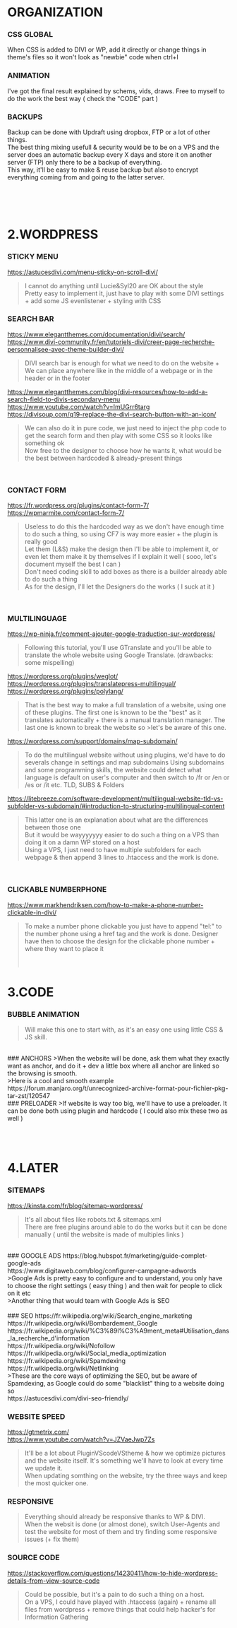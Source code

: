 # ORGANIZATION
### CSS GLOBAL
When CSS is added to DIVI or WP, add it directly or change things in theme's files so it won't look as "newbie" code when ctrl+I
<br/>
### ANIMATION
I've got the final result explained by schems, vids, draws. Free to myself to do the work the best way ( check the "CODE" part )
<br/>
### BACKUPS
Backup can be done with Updraft using dropbox, FTP or a lot of other things.<br/>
The best thing mixing usefull & security would be to be on a VPS and the server does an automatic backup every X days and store it on another server (FTP) only there to be a backup of everything.<br/>
This way, it'll be easy to make & reuse backup but also to encrypt everything coming from and going to the latter server.

<br/><br/><br/>
# 2.WORDPRESS
### STICKY MENU
https://astucesdivi.com/menu-sticky-on-scroll-divi/<br/>
> I cannot do anything until Lucie&Syl20 are OK about the style<br/>
> Pretty easy to implement it, just have to play with some DIVI settings + add some JS evenlistener + styling with CSS
### SEARCH BAR
https://www.elegantthemes.com/documentation/divi/search/<br/>
https://www.divi-community.fr/en/tutoriels-divi/creer-page-recherche-personnalisee-avec-theme-builder-divi/<br/>
>DIVI search bar is enough for what we need to do on the website + We can place anywhere like in the middle of a webpage or in the header or in the footer<br/>

https://www.elegantthemes.com/blog/divi-resources/how-to-add-a-search-field-to-divis-secondary-menu<br/>
https://www.youtube.com/watch?v=ImUGrr6targ<br/>
https://divisoup.com/q19-replace-the-divi-search-button-with-an-icon/<br/>

>We can also do it in pure code, we just need to inject the php code to get the search form and then play with some CSS so it looks like something ok<br/>
>Now free to the designer to choose how he wants it, what would be the best between hardcoded & already-present things<br/>
<br/>

### CONTACT FORM

https://fr.wordpress.org/plugins/contact-form-7/<br/>
https://wpmarmite.com/contact-form-7/<br/>
>Useless to do this the hardcoded way as we don't have enough time to do such a thing, so using CF7 is way more easier + the plugin is really good<br/>
>Let them (L&S) make the design then I'll be able to implement it, or even let them make it by themselves if I explain it well ( sooo, let's document myself the best I can )<br/>
>Don't need coding skill to add boxes as there is a builder already able to do such a thing<br/>
>As for the design, I'll let the Designers do the works ( I suck at it )<br/>
<br/>

### MULTILINGUAGE

https://wp-ninja.fr/comment-ajouter-google-traduction-sur-wordpress/<br/>
>Following this tutorial, you'll use GTranslate and you'll be able to translate the whole website using Google Translate. (drawbacks: some mispelling)<br/>

https://wordpress.org/plugins/weglot/<br/>
https://wordpress.org/plugins/translatepress-multilingual/<br/>
https://wordpress.org/plugins/polylang/<br/>

>That is the best way to make a full translation of a website, using one of these plugins. The first one is known to be the "best" as it translates automatically + there is a manual translation manager. The last one is known to break the website so >let's be aware of this one.<br/>

https://wordpress.com/support/domains/map-subdomain/<br/>

>To do the multilingual website without using plugins, we'd have to do severals change in settings and map subdomains
>Using subdomains and some programming skills, the website could detect what language is default on user's computer and then switch to /fr or /en or /es or /it etc. TLD, SUBS & Folders<br/>

https://litebreeze.com/software-development/multilingual-website-tld-vs-subfolder-vs-subdomain/#introduction-to-structuring-multilingual-content<br/>

>This latter one is an explanation about what are the differences between those one<br/>
>But it would be wayyyyyyy easier to do such a thing on a VPS than doing it on a damn WP stored on a host<br/>
>Using a VPS, I just need to have multiple subfolders for each webpage & then append 3 lines to .htaccess and the work is done.<br/>
<br/>

### CLICKABLE NUMBERPHONE

https://www.markhendriksen.com/how-to-make-a-phone-number-clickable-in-divi/<br/>
>To make a number phone clickable you just have to append "tel:" to the number phone using a href tag and the work is done.
>Designer have then to choose the design for the clickable phone number + where they want to place it<br/>
<br/><br/>

# 3.CODE
### BUBBLE ANIMATION
>Will make this one to start with, as it's an easy one using little CSS & JS skill.<br/>
<br/>
### ANCHORS
>When the website will be done, ask them what they exactly want as anchor, and do it + dev a little box where all anchor are linked so the browsing is smooth.<br/>
>Here is a cool and smooth example<br/>
https://forum.manjaro.org/t/unrecognized-archive-format-pour-fichier-pkg-tar-zst/120547
<br/>
### PRELOADER
>If website is way too big, we'll have to use a preloader. It can be done both using plugin and hardcode ( I could also mix these two as well )<br/>
 
<br/><br/>

# 4.LATER
### SITEMAPS 
https://kinsta.com/fr/blog/sitemap-wordpress/<br/>
>It's all about files like robots.txt & sitemaps.xml<br/>
There are free plugins around able to do the works but it can be done manually ( until the website is made of multiples links )
<br/>
### GOOGLE ADS
https://blog.hubspot.fr/marketing/guide-complet-google-ads<br/>
https://www.digitaweb.com/blog/configurer-campagne-adwords<br/>
>Google Ads is pretty easy to configure and to understand, you only have to choose the right settings ( easy thing ) and then wait for people to click on it etc<br/>
>Another thing that would team with Google Ads is SEO<br/>
<br/>
### SEO
https://fr.wikipedia.org/wiki/Search_engine_marketing<br/>
https://fr.wikipedia.org/wiki/Bombardement_Google<br/>
https://fr.wikipedia.org/wiki/%C3%89l%C3%A9ment_meta#Utilisation_dans_la_recherche_d'information<br/>
https://fr.wikipedia.org/wiki/Nofollow<br/>
https://fr.wikipedia.org/wiki/Social_media_optimization<br/>
https://fr.wikipedia.org/wiki/Spamdexing<br/>
https://fr.wikipedia.org/wiki/Netlinking<br/>
>These are the core ways of optimizing the SEO, but be aware of Spamdexing, as Google could do some "blacklist" thing to a website doing so<br/>
https://astucesdivi.com/divi-seo-friendly/<br/>

### WEBSITE SPEED
https://gtmetrix.com/<br/>
https://www.youtube.com/watch?v=JZVaeJwp7Zs<br/>
>It'll be a lot about PluginVScodeVStheme & how we optimize pictures and the website itself. It's something we'll have to look at every time we update it.<br/>
>When updating somthing on the website, try the three ways and keep the most quicker one.<br/>

### RESPONSIVE
>Everything should already be responsive thanks to WP & DIVI.<br/>
>When the websit is done (or almost done), switch User-Agents and test the website for most of them and try finding some responsive issues (+ fix them)<br/>

### SOURCE CODE
https://stackoverflow.com/questions/14230411/how-to-hide-wordpress-details-from-view-source-code<br/>
>Could be possible, but it's a pain to do such a thing on a host.<br/>
On a VPS, I could have played with .htaccess (again) + rename all files from wordpress + remove things that could help hacker's for Information Gathering<br/>

